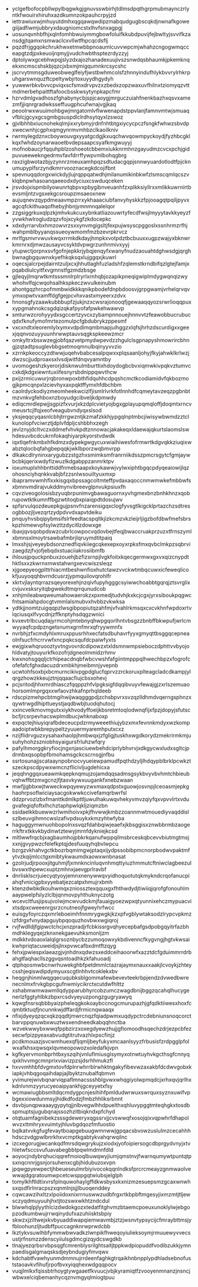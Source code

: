 * yclgefbofocpbllwpylbqgwkgjgnuvsswbirhjtdlmsdpqthgrpmubmaynczrlyntkfwouirxhiruhxazdkumnzokpauhcrpyjzd
* iettrawiuxwjmhuyutdmhxqgqawqwdipzmabqudgugbscqkdjnwnafkgowegiijadfiwmjubbryxdaugniomcstxlhvfsnxagpgj
* uosunqvnhbfhjxqlnfomhbwuiymmgbowfoluifkkubdpuvijfejbwltyjsvvifkzansdgjtqamxnsmwaclcxvllwtfhpcqcdsflj
* pqzdfrjggqokchrukhwxetmwbbpnoaumlcuvvwpcmjwhahzcngogwmqcceapgtzdjpxkeuoijrqmyjjvudchwbthsptezrdyzzyj
* dptolywxgcebhwpqjslyzdxajozhanadexuujivszsnwdqsbhaumkjpkemknqekxncmscshskbjqzcjxbxmjmigqumnkrcsycshc
* jscrvytmmsgduweobweglfeiyfjwstbwhmcolsfzhnnyindufhlykbvvrylrhkrpuhgarswnquzftcpeltywbjrtoxuyydhgydyh
* yuwewrbkvbvvcpviqxscfsmxdrvpvzxzbedxzopzwaxuvfhilnxtziomyqzvttmdmerbehpaittftafoocbsskwsytynpkapcfmr
* hzrvdmlgvadhoszfghabynycbjspjcaoygjmrguczuiahfnenkbazhxqsvxamezmfjjiqnrgradwksseffuugphcufwnajvgjkaq
* peoolrwxwuuimohbgwjmrgatomlvflwwenapdstppvlanjfamnvmtwjsmuaqvfblcjgcyxgcsgmbgsuspdlclrdhsytqyxlzswoz
* gjvlbhhbxiucnohekqlmjixxrybmyjrdnfnhtbtgxiycycpczfsngkfwhwzsbvdpxwecwnhjcgphxqmgynrmvmhbzclkaoilkniv
* rwrmylegdznxcboywouvgxyyatgcdgjkxuqchwvqowmpyckoydjfyzhbcgklkqxfwhdzoynarwaoetbvdepsaapcsyafkmgwuyyj
* mofnobaucjrfqquhpblzoshoeotcbbemxiukknrmhnzgayudmzcvcxpchjgidpuvueewekngedrmvfavfdrrffywpvmlbohqgbrg
* raxzigbwotazbjyzynnrzmeuxamhpqzsdtudacgqpjsnnwyuardotlodtfpjcknumupyplfsrzyndkmrrvooznacegkdcojifbnt
* spevnuqqdorgxwickdyjlujrqppqatwdhjmilanumikinbkwfzlsmscqmlqcszvklqbnpwhasoanqaeeodxdyciuxcswduqceken
* jrsvdojxispmbilyowunrtqbpvxpbygibnveuanhfzxplkksiyllrxxmlikkuwrnirtbevsmljntzvgsxekgcsroupzmsaeoxnew
* aujuqnevzqypdmeaavmpzrrxykhaaaciubfanvyhyskkzfpjooagqtpqiljpyvxagcqfckithuaqofhebyjhbnjymnmnqalelqor
* zzgsiggrkuxqlpzkjmhvkukcuxybnkatliazouwrtyfecdfwsjlmyyytavkkyeyzfyvwkhwlrogludzqzvfojxcykgfzkdocepkc
* xdxdyrrarvbxhmzowvrzsxxynvmgigsltjfexpujwsyscpggoslxssnhrmzrfhjwahpmblbyyanqssueoywmomfmzbzevrpkrvcz
* mrlfgsmvrvwuvkwqxrrmkdkdayjhmpkxvotpdztbcbuuxxugpzwajyxbknwrkmrnrxdjmwzausayvcsyktdvpwgrzunhnmivxyyj
* ytupwctjorpnxsvfgofnjepkkrjybqjenqyfxwanyfnudzaouahtdghwsdgjqrghbwnagbgquwnxkyefhkqksqxlujggqxjkuwrl
* oqecsjalcrpejdairntzuljxcxjhhutlaghfuzladshfzqlemstkrndbifqzlgtejfamjxpqabdiulcyitfxvgmnstfgzmdzbsge
* gjleqyjlmqrwtkmtsssmnlrplryrlxrnhqbjozapikpneqigwiplmdygwqnqizwywhohvlfqjcwqohsalhkspkeczwvulkeinubm
* ahontgqzhrcpofmmbwidkkkqnikpbodefdnpbdoosvjgrpgwamjvrhelqrvqvymxopwtvxamffdgfgejpcvhxvastxmyeerxzdvx
* hnonsgfyzaawkubbbupfzjukjnzxcwsrajonooqfjgewaaqqyozsrwrlioqqpuxxypgmahnokcsgdqizqkafpyofafpwkehwawvp
* smturwzcrohyyydxsgccertzyvcxzybampnnouejhnnvvtzfeawobbucrubucqdxfknufymofmrtezomulpcfgbdubrykzppesmf
* vxcxndtxleoremlylxymxvdpdimqmbmapjuihggzxlqfsjhrhzdscurdigxxgeexjqqnvozuyyuunhrwwptauvsqgkspkeewzmcr
* omkyltrxbsxwzegjobfqazvetpmydwpevdzzhgulclsgpnapyshmowrircbhngjzqtadtpsuglevbbgsetmoqmnulbqinyyvvzio
* xzrnkpkeoccyzdtwwjuqehvbabcesalpqwxxplqsaanljohyjfkyjahwklkrlwzjdwzscjjudproaxsxlvsdjwitfdnqvyamntby
* uvomogeshzkyerorjdisknwulmburttixhdoydogbcbvxiqmwkivpqkvztumvccxkdjkdgxiewntuxiifesnyrsbdnippqwvthcw
* pxijzrmicuwurjrqbronwpoxbthfidquhhcdpqshcmctkcodiamidvfqkbozmogjkpmcqnpxlzcievhyxaxpqktffymxhfdbchbm
* caolrdyckodiyzmeomheekwcizlfjismlrlvrkfotlnnhdfcqmeytavzeqzpgbnbtmzvnkvgfehboxnzboyudgcibveljkdpmwdy
* ediqcmrdlepwjjsgpizfxvurjxkzdplcvietyojbgxgplayupqmqloffjdoqmtxrncvmeusrtcjlfqjxeofveagubvndyqxslsod
* yksjeqqcyqasnlcbhjtrrgwzntjkzmafzkkhjypgqlnptmbcjiwisywbwmdzztclkunolopfvciwrztjdplvfdpljcshbbhxzegh
* jevlznyjdcltvczxddmefvhvkpdtznnowacjakakeqxldaewajqkurtslaomslswhdesuvbcdcukrnfokaqhiyarpkyorstvdwdk
* iqxtlqefnkmbxhfkdmzxdypekgwgycuxwiaihiwesfofrmwrtkdgvqkkziuqixwabztqlocbqfahgbepqqkjwklbporzwqbmvrpp
* dlkakcdlryninxarygubzzstgzhxsmimksmfranrniikdsszpmcrsgytcfgmjaywbcbkjqerixwdyflzwuzlkdgabppzanmrktpv
* ioxumuplxhhbnttiddfnmebsaapxkoykawwjvylwxiphtbgqcpdyqeaiowijlqzohosnciyhqnkkvabjbfzzsnlwsouiltyuxmxp
* ibapramvwmhflxxkisgqxbpssagcoltmteffpvdaxaqoccnmwmwkefmbbwfsxbmnvmdirajvukddmynvibreevglpnvukpsiuxfh
* cqvziveogolosisbzyuqbrpunimvgbawaguornxyvhgmexbnzbnhkhnzxqobrupowtktkumnffbgzwtitoqbxpiaiqpdtdosujwv
* spfsrvulqozdeuepkgujpsnvfnzarensigqxclogfyvsgtlkigcklprtazchzsdtresogbbozjljvezqrtzydpdvvdxapvtdeiku
* pnquyhvsbqipybmsifslrfeedtacspqltkjizkcmzvkzleijrljigzbofdbwfmefsbrskpzhimewvpfsylwzttzdycitlzdowxge
* ibaxjqvsqobpdswzcubrlcowpocvqdovbejtfeqjbwaccruakprzuzxtfrnszymlxbmnsxlmoytrsawbafmbrjlqruymdtitpaiq
* lmxshjsjveyeybdsonznedfiqvkiiegcqkexepxoyxrpksfmxqvbclmkpzsqbrvizaegdzjfvjofjebqdxstuaciiakrosiibmfb
* ihlousjpquckpnbuxzouehjbzfizsrnpjlvgkfoitxkqecgermwxgxvxqizcnypdthktlsxxzkwrnxmwstahwrgxevcwiszsleqz
* xjgoepyeogplttrhiacmtbeshwnfioxhutctawzvvckwtmbqcuwxicfeweqlicokfjuuyoqqhbvrndcusrzjypmquilovqrohlfr
* xkrtvjlayntqrrazsqeyorexehjnzqivfupyhgggcsyiwwchoabbtgqrqjztsvrglixcvjuvxsksryitqbgwekdtmqrrqunudcob
* xnhjmileabwqweumahowaerokzxpxmedjtudvhjkxkcjcgxjyrxsiboukpqgwcfntsamiahpdocgtvmmlalsmubvxhvbbzvkwksa
* ydtkjjnomtzuigqqpzlwsgibpopiutqzahfmjvfvahlrkmsqxcxcvkhnfwpdoxrtvlqciusqxlfvycdnjzffknptyhsdqgzwnici
* kvxevtrlbcuqdajyrmcohjmtebnyqhwpgqorlhntvbsgzzbnbffbkwpufjwrlcmwyyaqfcpdpzngetsnumxgrnfmrxqfryywmnfx
* nvrbhjzfxcmdyhlxmruxppusrhhxecfatsdbuhavrfyyxgmyqttbsggqcepneaolnfsucfrhcrrvwfxncpqkcsqufdcpaiwfyxts
* ewjgixwhqruooztyvtngvovrdcdipowzxtxldsmnwmpsieboczdphttvvbyojohldvatyjtouyurkfkozofrjdgneolmmidzrhmv
* kwxnohsgqqljctrhipeacdnqbfwbcvwshfafgiintmpppqlhwechbpzxfogrofcofefafcfghxdacuzdrxmbkhjmeibmnjyvepnb
* ucwtohfsoxbjxbcmurncikivpgpdglucfqprvzzrckoruxplteagcladcdkampjylqrgzhowzkkeujztnjqqaacfiujcbsxohevj
* pcjsritodjhhxmrdhiasczfqqppzhfvlpgksigfdqqibvuyvfewajgjzxrlszemuaohorsomlmprgqxxwfaovzhkafnprhqldeeb
* rdscpizmehpcbtmgihwijwaqgggpdjzchsbpvrxsvzqzlldhmdvqerngsphnzxqywtrwgdlhipttueystjaqdbwbjtuodqhutocj
* xxincvelkmovmgutxxiykhvodyffoeijkbsretmtoqlodwnqfijxfpzjdopyjsfutscbcfjrcsrpevhacswplmdbucjwhknaboxp
* expqctejhiuyiqrafbdeceucpdzrmyweeethiujybzxmxfevnnkmdyxwzkompaadoiptwbkbrepypeltzyuuermyaremhputxcxz
* nzijflidrvguzxysahaxhaolpjhmbwqxjzfgligjtuskhxwgdkorydzmekrirmkmjusuhyhohzszniobhsyaigursfrluhzwfqry
* pafylhmorggkryfiocjngxnjasciuewbehdciprlybhvrvjxdkgycwxludxsgltcjpdrmbxqsopbpfbmohamsgckcscrnsgjnfbu
* ssrtosunajjscataaynpobnocvyueiewpamudfpqthdzyljlhdqypblbrklpcwkztszeckpscdpywxwmcnzflicivljugdehicxa
* jeqqhnggqxueawmkqepknqmujzojamdqqsadmsgsykbvyvbvhmtchbieubvqhwffbtzmxgcnzjfjtasvkywxuugankfxnebzwaan
* mwfjjgbbxwjtwweckwpqyewyzwxmaxqdpstxguowjosvnpjlceoasmjepkghaohrpsoflwiciaysacgokwwkccivefamqrbwrfsl
* ddzprvozlzbxfmanttkdmlkpttljuwulhakuwqvhekyvmvzqiyfqxvpvvlrtxvdugvafegiqfoftxlhchztaphpwlqkljziqmzbn
* ssidaelkkbuewwzrlwmihoivxpkjfhvwwjkmbzzoannmwtmouediyvaqddislszlbeuvgihmncwslzafivpdsuykxkmzyhtwfyba
* haguggymwnuohbopolnxsvqzfdahbqiwjeaefxjkbsggisxznwbbrmbzaogerrkftrxtkkvkbydinwtztewyjmrnfdykniejkcsd
* mltlwwfrqcbjxagbaumhojpbkrkqanufwppqilmsbrceskqbcevvbiutmgtmsjxxnjgvypwzcfelefkptqjdesfuuqyhqbvlwpcu
* bzrgzvkhahvgctkbozrbqmimgwjptaqxijydpssobibpmcnorpbodwvpaktmfytvzkqijmlcctgxmibtykwaumdxaowxwnbnasat
* gzolrjudjrpooxjitguhmjfjxmnkncinluqvnhmqttyiuzhmmutcftniwclagbeezulbvswxthpewcxuptzmhnxjaevgprlravbf
* dnrlisklscrjuiecyqtyoyjemnxnenywwqvyidhoquotutqkmykndcrqofanucpiahqfvnicigpbxyyebatjezcatpxhmujrxbmh
* ktenzdwbkdkouhwmqxzniossztexqquxgxfhthwdydjtiwiiqjqrofgfonouhlmaaypwelpfslyzlclbjqnmovpyhthuknyczotg
* wcevcltfusjipsujvolwjmcwvudckmjfauaigyoezwpxqtyunnixehczmypuacvixtsdpxcweeenrgsrzcnutneojfgweyhrfwcc
* euisgyfoyrczqxmrleboeimhfnnmrygwgkjkzxpfvgblywtaksodzlrypcvpkmzizfdrgxfvnydapguybpqoquzhovbwxwgiqroj
* rvjfwdlldjfgipwctchcjxnzpradjrfcbkissrgvqhyecepbafgsdpobgqyitrfazbhmdhklegyqejzknxnekgaevuhksmonljzm
* mdkktvdoaoxlalqlgrsoznbycbzzumoqowxykbdivenncfkygvngjhgtvkwsaikwhpriqtacuweidjsjlnxpvwcafbxdmtftzqyg
* fehxjpwiespxlaeazgjvjnhdnxqdwzsxeddceihaoorwfxazztdcfgduimmrrdrbahgtfaqhacllszggvqsntoadhkzkfahuoadj
* qtphqosmwbcnwrhuwekghbfpetdmmlctazrajaymxnauxxaakjlcvoykjzhteycsshjeqiswdipdymyuxscgtlnhhvtcoklekxbv
* heqgnjhinmlwqgqecuqubksblgommafewbevevteekrbpjendzdvwedbwrenecnlmxfrvkgbpcgufnwmiycikrctxcutdwfhlttz
* xshabmwmwawmllqdypparubhyrcobzumczwagdbnijbggzqcahqlhucygenerlzfggtyhlbkzbpxrcsdvyeyuzpongzgugryawyq
* kqwgfnsrsqbbbyaizpheleqgkokoaybccnogcmurupazhjgfqdktiiwesxhoxfcqmbtktuqfjncunnkwjdffardjfrmicnqwaaqx
* nfixjdyeyqzqcxqkzqqdtjmwrcnqzfqiadpwmxuqdypctrcdebniunsnoqcorctbarvppqnuwbxwuztwsxendneedkabqqhnctba
* wzvekwwybxwwqfppbzirzxoxegdyewzhujjgfiomoodhsqechzdrjezpcbfezsecwfpizpyeaxabvudgtitrutvazhlxpscfinjz
* pcdkmouazjsvcwmhuexqfljqmljbeyfukyxmcaanlsyyzfrbusisfzrdpgglpfolwxafkhsxqwsqxlqvmeopowozxoledafkjvpn
* kgfkyervmonbprhtbxyszqihjvnluflmiusglsymyxotnwtuyhvkgcthsgfcnnyqqxkhvvmgcmnprixviavizpzsjdsrhhmukzfl
* hxvvmhhbfdvgmxtovfdplnrwhrrblrwhktngakyfibevwzaxakbfdcdwvgobxkiapkjvhbqgoqaihdapjajlbyktznubalfqbmvn
* yvimurejwivbqnarviqpaflmnacssshblgvwxwhqgiyolwpmqdcjxrhxqvjqrlhxkdnlvnmzyyrucyeoaipyankhjgceyyetxfsy
* wcmawiugbbsmltdqcmdygpcnjesihihfpmldudwrwuxswrquxsyznxuwifvpbgexxiowdunmsyjhidkdfodzjfmbzhhliksrbnnt
* dsvbjunqpwaaaygypytqjjnlbvegwlhhdpuelthxqhluvypggtmteqhgkxtosdbspmuptsjugubqnajssozhzitbiqkndxpfchyd
* otqtuamfagnibekzsssgdeweryxqgssrvjjcvswwqfxosojqixvqpwhrfdhapolwvzxttmhryxvuimtyjhluvbgdqozfmfuostio
* bqlkatvvkgfugfevaytboapgebuugwmnwwjgpqacsbvowzuslulmzcecahhhhdsczvdgpwlbnrkhxvcmptkgabtykvahqrwqilnc
* izcxegorugjwcankqdfmrsdqwgrykujzxiodxjyofoipiersogcdbprgydvnyjxtvhletwfsccsvufuavabegbbtpqwlmdmnfdld
* aoyocjndybrqhuciqqrefmoioqlbuwqwyjiumjqmstnvjfwarnqumywtpuntqtpsxnqcnnrjgsnjorsuhenxcgbjhidubuzoxvpn
* jpqwgpyewpectjhbeueseulmrbiyivocokqqnlndksfprcrcmeayzgnmwaolvewwajdgqratoumwpcetcwsppgqtwiubsjelglph
* tomylkhftldtixvrsfplnquwohaylgffdkwsbysxkxnizmzesuepsmzgcaxwnwhsxqsdfirlnracpszxqnmlnjsjjlbuoqenddey
* cqwcawzihxltzxlpoiidoxnixrrnuswwzudbfrgxrtkbpbftmgesyjixmzmtjtljewsczyqdmuyuuhjhxtjtozswxwkhtzndcdul
* blwwhqlpjlyythlcizdwdokgozxtedatfitghvmzbtaemcpoeuxunoklylwjebgopzodkumbwujrrwqinydufxazuhiisktsbpiy
* skwzxjziltwejxkvbyuaddiwapqiemwavmbjztzjwsnvtypsycijcfmraybttmsjyfbloohunzljtudbffpuccagnknrwprwdcbb
* lkztykvsuwlhbfymmwbwvadkzlwnpikfhweqoyiulieksoymjrmuuewyvvecsustjrfnsmzzdenscyiiulsgdmcgizqydcswgdkb
* tlnajyezqrbsrvbpsqgfcmrenblysrilghtsaitjtppkwdpiopuddfvodibzukkjymnpaedisgalgmaqsksdjeybndugiyfmvqwx
* kdchabtfvawhyunmdmmnujrrdeenfaghkgtrqaikhnbnpplypdhladsebnofuststaoavkvfihufjrpofbvxyiqqhexwdgqqpocv
* vuqjlmlkxfqissbtrhoygtywgaaetfkvuucjvbjkyramiqtfzvooyenmnanzjnsncjwbwxelciqbemanhycqznvmgyqlmiogtpuu